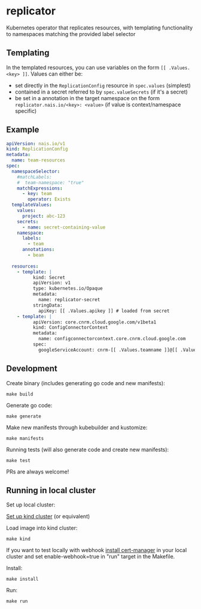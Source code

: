 # replicator

Kubernetes operator that replicates resources, with templating functionality to namespaces matching the provided label selector

## Templating

In the templated resources, you can use variables on the form `[[ .Values.<key> ]]`. 
Values can either be: 
- set directly in the `ReplicationConfig` resource in `spec.values` (simplest)
- contained in a secret referred to by `spec.valueSecrets` (if it's a secret)
- be set in a annotation in the target namespace on the form `replicator.nais.io/<key>: <value>` (if value is context/namespace specific)

## Example

```yaml
apiVersion: nais.io/v1
kind: ReplicationConfig
metadata:
  name: team-resources
spec:
  namespaceSelector:
    #matchLabels:
    #  team-namespace: "true"
    matchExpressions:
      - key: team
        operator: Exists
  templateValues:
    values: 
      project: abc-123
    secrets:
      - name: secret-containing-value
    namespace:
      labels:
        - team
      annotations:
        - beam
  
  resources:
    - template: |
          kind: Secret
          apiVersion: v1
          type: kubernetes.io/Opaque
          metadata:
            name: replicator-secret
          stringData:
            apiKey: [[ .Values.apikey ]] # loaded from secret 
    - template: |
          apiVersion: core.cnrm.cloud.google.com/v1beta1
          kind: ConfigConnectorContext
          metadata:          
            name: configconnectorcontext.core.cnrm.cloud.google.com
          spec:
            googleServiceAccount: cnrm-[[ .Values.teamname ]]@[[ .Values.project ]].iam.gserviceaccount.com # teamname value would here be set from annotation on targeted namespace on the form: `replicator.nais.io/teamname: team`
```

## Development

Create binary (includes generating go code and new manifests):

```make build```

Generate go code: 

```make generate```

Make new manifests through kubebuilder and kustomize:

```make manifests```

Running tests (will also generate code and create new manifests):

```make test```

PRs are always welcome!

## Running in local cluster

Set up local cluster:

[Set up kind cluster](https://book.kubebuilder.io/reference/kind.html) (or equivalent)

Load image into kind cluster:

```make kind```

If you want to test locally with webhook [install cert-manager](https://book.kubebuilder.io/cronjob-tutorial/cert-manager.html) in your local cluster and set enable-webhook=true in "run" target in the Makefile.

Install:

```make install```

Run:

```make run```

